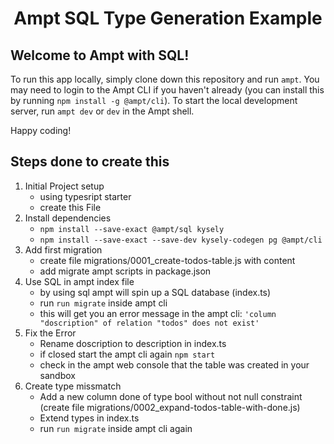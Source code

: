 <p align="center">
    <div width="100%" align="center">
        <h1>Ampt SQL Type Generation Example</h1>
    </div>
</p>

## Welcome to Ampt with SQL!

To run this app locally, simply clone down this repository and run `ampt`. You may need to login to the Ampt CLI if you haven't already (you can install this by running `npm install -g @ampt/cli`). To start the local development server, run `ampt dev` or `dev` in the Ampt shell.

Happy coding!

## Steps done to create this

1. Initial Project setup
   - using typesript starter
   - create this File
2. Install dependencies
   - `npm install --save-exact @ampt/sql kysely`
   - `npm install --save-exact --save-dev kysely-codegen pg @ampt/cli`
3. Add first migration
   - create file migrations/0001_create-todos-table.js with content
   - add migrate ampt scripts in package.json
4. Use SQL in ampt index file
   - by using sql ampt will spin up a SQL database (index.ts)
   - run `run migrate` inside ampt cli
   - this will get you an error message in the ampt cli: `'column "doscription" of relation "todos" does not exist'`
5. Fix the Error
   - Rename doscription to description in index.ts
   - if closed start the ampt cli again `npm start`
   - check in the ampt web console that the table was created in your sandbox
6. Create type missmatch
   - Add a new column done of type bool without not null constraint (create file migrations/0002_expand-todos-table-with-done.js)
   - Extend types in index.ts
   - run `run migrate` inside ampt cli again
